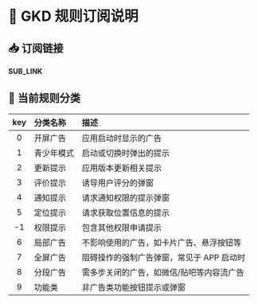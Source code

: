 # 🎯 GKD 规则订阅说明

## 📥 订阅链接
__SUB_LINK__

## 📂 当前规则分类

| key | 分类名称     | 描述 |
|:---:|:------------|:-----|
| 0   | 开屏广告     | 应用启动时显示的广告 |
| 1   | 青少年模式   | 启动或切换时弹出的提示 |
| 2   | 更新提示     | 应用版本更新相关提示 |
| 3   | 评价提示     | 诱导用户评分的弹窗 |
| 4   | 通知提示     | 请求通知权限的提示弹窗 |
| 5   | 定位提示     | 请求获取位置信息的提示 |
| -1  | 权限提示     | 包含其他权限申请提示 |
| 6   | 局部广告     | 不影响使用的广告，如卡片广告、悬浮按钮等 |
| 7   | 全屏广告     | 阻碍操作的强制广告弹窗，常见于 APP 启动时 |
| 8   | 分段广告     | 需多步关闭的广告，如微信/贴吧等内容流广告 |
| 9   | 功能类       | 非广告类功能按钮提示或弹窗 |
